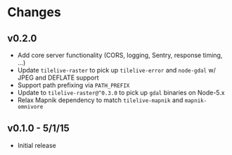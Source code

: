 # Changes

## v0.2.0

* Add core server functionality (CORS, logging, Sentry, response timing, ...)
* Update `tilelive-raster` to pick up `tilelive-error` and `node-gdal` w/ JPEG
  and DEFLATE support
* Support path prefixing via `PATH_PREFIX`
* Update to `tilelive-raster@^0.3.0` to pick up `gdal` binaries on Node-5.x
* Relax Mapnik dependency to match `tilelive-mapnik` and `mapnik-omnivore`

## v0.1.0 - 5/1/15

* Initial release
